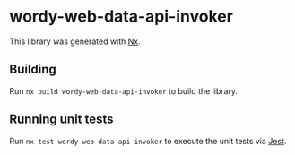 # wordy-web-data-api-invoker

This library was generated with [Nx](https://nx.dev).

## Building

Run `nx build wordy-web-data-api-invoker` to build the library.

## Running unit tests

Run `nx test wordy-web-data-api-invoker` to execute the unit tests via [Jest](https://jestjs.io).
